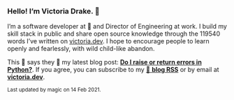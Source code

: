 ### Hello! I’m Victoria Drake. 👋

I’m a software developer at 💜 and Director of Engineering at work. I build my skill stack in public and share open source knowledge through the 119540 words I’ve written on [victoria.dev](https://victoria.dev). I hope to encourage people to learn openly and fearlessly, with wild child-like abandon.

This 🥑 says they 🙌 my latest blog post: **[Do I raise or return errors in Python?](https://victoria.dev/blog/do-i-raise-or-return-errors-in-python/)**. If you agree, you can subscribe to my [📡 **blog RSS**](https://victoria.dev/index.xml) or by email at [**victoria.dev**](https://victoria.dev).

<sub>Last updated by magic on 14 Feb 2021.</sub>
